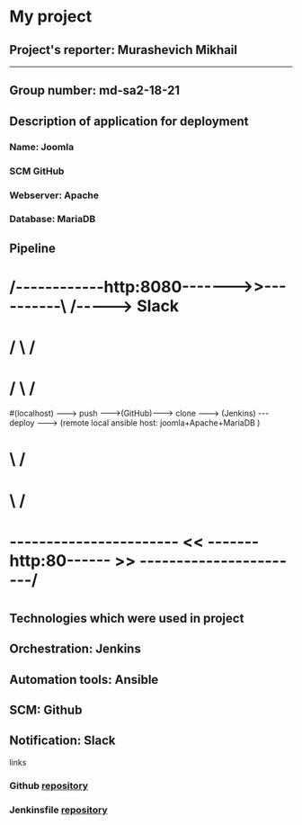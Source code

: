 # My project

## Project's reporter: Murashevich Mikhail

---

## Group number: md-sa2-18-21

## Description of application for deployment

### Name: Joomla

### SCM GitHub 

### Webserver: Apache

### Database: MariaDB

## Pipeline

#

#        /------------http:8080------->>----------\         /-----> Slack
#       /                                          \       /
#      /                                            \     /                   
#(localhost) ---> push --->(GitHub)---> clone ---> (Jenkins) --- deploy ---> (remote local ansible host: joomla+Apache+MariaDB )
#      \                                                                              /
#       \                                                                            /
#        \----------------------- << -------http:80------ >> -----------------------/

#

## Technologies which were used in project

## Orchestration: Jenkins

## Automation tools: Ansible

## SCM: Github

## Notification: Slack

links

### Github [repository](https://github.com/mikevoice/project)
### Jenkinsfile [repository](https://github.com/mikevoice/pipe)
